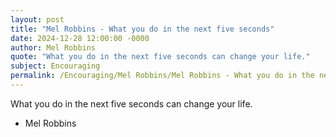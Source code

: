 ```yaml
---
layout: post
title: "Mel Robbins - What you do in the next five seconds"
date: 2024-12-28 12:00:00 -0000
author: Mel Robbins
quote: "What you do in the next five seconds can change your life."
subject: Encouraging
permalink: /Encouraging/Mel Robbins/Mel Robbins - What you do in the next five seconds
---
```


What you do in the next five seconds can change your life.

- Mel Robbins
